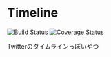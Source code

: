 # Timeline
[![Build Status](https://travis-ci.org/TinyKitten/TimelineServer.svg?branch=issue6)](https://travis-ci.org/TinyKitten/TimelineServer)
[![Coverage Status](https://coveralls.io/repos/github/TinyKitten/TimelineServer/badge.svg?branch=develop)](https://coveralls.io/github/TinyKitten/TimelineServer?branch=develop)

Twitterのタイムラインっぽいやつ
